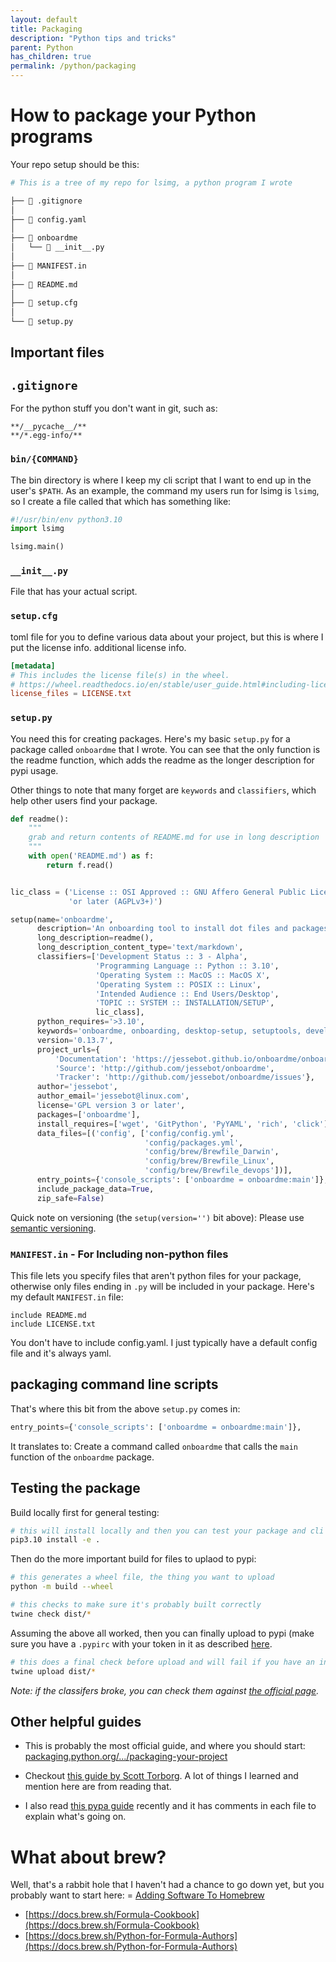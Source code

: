 ```yaml
---
layout: default
title: Packaging
description: "Python tips and tricks"
parent: Python
has_children: true
permalink: /python/packaging
---
```


# How to package your Python programs
Your repo setup should be this:

```sh
# This is a tree of my repo for lsimg, a python program I wrote

├──  .gitignore
│
├──  config.yaml
│
├──  onboardme
│   └──  __init__.py
│
├──  MANIFEST.in
│
├──  README.md
│
├──  setup.cfg
│
└──  setup.py
```

## Important files

## `.gitignore`
For the python stuff you don't want in git, such as:

```gitignore
**/__pycache__/**
**/*.egg-info/**
```

### `bin/{COMMAND}`
The bin directory is where I keep my cli script that I want to end up in the
user's `$PATH`. As an example, the command my users run for lsimg is `lsimg`,
so I create a file called that which has something like:

```python
#!/usr/bin/env python3.10
import lsimg

lsimg.main()
```

### `__init__.py`
File that has your actual script.

### `setup.cfg`
toml file for you to define various data about your project, but this is
where I put the license info. additional license info.

```toml
[metadata]
# This includes the license file(s) in the wheel.
# https://wheel.readthedocs.io/en/stable/user_guide.html#including-license-files-in-the-generated-wheel-file
license_files = LICENSE.txt
```

### `setup.py`

You need this for creating packages. Here's my basic `setup.py` for a package
 called `onboardme` that I wrote. You can see that the only function is the readme
 function, which adds the readme as the longer description for pypi usage.

Other things to note that many forget are `keywords` and `classifiers`, which
 help other users find your package.

```python
def readme():
    """
    grab and return contents of README.md for use in long description
    """
    with open('README.md') as f:
        return f.read()


lic_class = ('License :: OSI Approved :: GNU Affero General Public License v3'
             'or later (AGPLv3+)')

setup(name='onboardme',
      description='An onboarding tool to install dot files and packages',
      long_description=readme(),
      long_description_content_type='text/markdown',
      classifiers=['Development Status :: 3 - Alpha',
                   'Programming Language :: Python :: 3.10',
                   'Operating System :: MacOS :: MacOS X',
                   'Operating System :: POSIX :: Linux',
                   'Intended Audience :: End Users/Desktop',
                   'TOPIC :: SYSTEM :: INSTALLATION/SETUP',
                   lic_class],
      python_requires='>3.10',
      keywords='onboardme, onboarding, desktop-setup, setuptools, development',
      version='0.13.7',
      project_urls={
          'Documentation': 'https://jessebot.github.io/onboardme/onboardme',
          'Source': 'http://github.com/jessebot/onboardme',
          'Tracker': 'http://github.com/jessebot/onboardme/issues'},
      author='jessebot',
      author_email='jessebot@linux.com',
      license='GPL version 3 or later',
      packages=['onboardme'],
      install_requires=['wget', 'GitPython', 'PyYAML', 'rich', 'click'],
      data_files=[('config', ['config/config.yml',
                              'config/packages.yml',
                              'config/brew/Brewfile_Darwin',
                              'config/brew/Brewfile_Linux',
                              'config/brew/Brewfile_devops'])],
      entry_points={'console_scripts': ['onboardme = onboardme:main']},
      include_package_data=True,
      zip_safe=False)
```

Quick note on versioning (the `setup(version='')` bit above): Please use
[semantic versioning](https://semver.org/).

### `MANIFEST.in` - For Including non-python files
This file lets you specify files that aren't python files for your package,
otherwise only files ending in `.py` will be included in your package. Here's
my default `MANIFEST.in` file:

```in
include README.md
include LICENSE.txt
```

You don't have to include config.yaml. I just typically have a default config
file and it's always yaml.


## packaging command line scripts

That's where this bit from the above `setup.py` comes in:

```python
entry_points={'console_scripts': ['onboardme = onboardme:main']},
```

It translates to: Create a command called `onboardme` that calls the `main`
function of the `onboardme` package.

## Testing the package

Build locally first for general testing:

```bash
# this will install locally and then you can test your package and cli tools
pip3.10 install -e .
```

Then do the more important build for files to uplaod to pypi:

```bash
# this generates a wheel file, the thing you want to upload
python -m build --wheel

# this checks to make sure it's probably built correctly
twine check dist/*
```

Assuming the above all worked, then you can finally upload to pypi (make sure you have a `.pypirc` with your token in it as described [here](https://packaging.python.org/en/latest/guides/distributing-packages-using-setuptools/#create-an-account).

```bash
# this does a final check before upload and will fail if you have an incorrect classifer
twine upload dist/*
```

_Note: if the classifers broke, you can check them against [the official page](https://pypi.org/classifiers/)._

## Other helpful guides

- This is probably the most official guide, and where you should start:
  [packaging.python.org/.../packaging-your-project](https://packaging.python.org/en/latest/guides/distributing-packages-using-setuptools/#packaging-your-project)

- Checkout [this guide by Scott Torborg](https://python-packaging.readthedocs.io/en/latest/). 
  A lot of things I learned and mention here are from reading that.

- I also read [this pypa guide](https://github.com/pypa/sampleproject) recently
  and it has comments in each file to explain what's going on.

# What about brew?
Well, that's a rabbit hole that I haven't had a chance to go down yet, but you
probably want to start here:
= [Adding Software To Homebrew](https://docs.brew.sh/Adding-Software-to-Homebrew#formulae)
- [https://docs.brew.sh/Formula-Cookbook](https://docs.brew.sh/Formula-Cookbook)
- [https://docs.brew.sh/Python-for-Formula-Authors](https://docs.brew.sh/Python-for-Formula-Authors)
